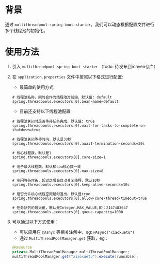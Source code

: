 # 背景
通过 `multithreadpool-spring-boot-starter`，我们可以动态根据配置文件进行多个线程池的初始化。

# 使用方法
1. 引入 `multithreadpool-spring-boot-starter` （todo: 待发布到maven仓库）

2. 在 `application.properties` 文件中按照以下格式进行配置:
    - 最简单的使用方式:
    ```properties
    # 线程池名称，同时会作为线程池对前缀，默认值: default
    spring.threadpools.executors[0].bean-name=default
    ```
    - 目前还支持以下线程池配置:
    ```properties
    # 线程池关闭时是否等待任务完成，默认值: true
    spring.threadpools.executors[0].wait-for-tasks-to-complete-on-shutdown=true
    
    # 线程池关闭等待时间，默认是30秒
    spring.threadpools.executors[0].await-termination-seconds=30s
    
    # 核心线程数，默认是1
    spring.threadpools.executors[0].core-size=1
    
    # 池子最大线程数，默认和cpu核心数一致
    spring.threadpools.executors[0].max-size=8
    
    # 空闲等待时长，超过之后会自动关闭线程，默认10秒
    spring.threadpools.executors[0].keep-alive-seconds=10s 
    
    # 是否允许核心线程空闲超时退出，默认是true
    spring.threadpools.executors[0].allow-core-thread-timeout=true
    
    # 任务队列的最大值，默认是Integer.MAX_VALUE,即：2147483647
    spring.threadpools.executors[0].queue-capacity=1000
    ```
3. 可以通过以下方式使用：
    - 可以应用在 `@Asnyc` 等相关注解中，eg: `@Async("xiaoxuetu")`
    - 通过 `MultiThreadPoolManager.get` 获取，eg：
    ```java
    @Resource
    private MultiThreadPoolManager multiThreadPoolManager;
    multiThreadPoolManager.get("xiaoxuetu").execute(runnable);
   ```

